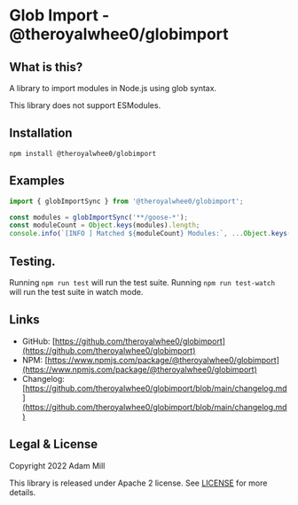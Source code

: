 # Glob Import - @theroyalwhee0/globimport

## What is this?
A library to import modules in Node.js using glob syntax.

This library does not support ESModules.


## Installation
`npm install @theroyalwhee0/globimport`  


## Examples
```ts
import { globImportSync } from '@theroyalwhee0/globimport';

const modules = globImportSync('**/goose-*');
const moduleCount = Object.keys(modules).length;
console.info(`[INFO ] Matched ${moduleCount} Modules:`, ...Object.keys(modules));
```


## Testing.
Running ```npm run test``` will run the test suite. Running ```npm run test-watch``` will run the test suite in watch mode.


## Links
- GitHub: [https://github.com/theroyalwhee0/globimport](https://github.com/theroyalwhee0/globimport)
- NPM: [https://www.npmjs.com/package/@theroyalwhee0/globimport](https://www.npmjs.com/package/@theroyalwhee0/globimport)
- Changelog: [https://github.com/theroyalwhee0/globimport/blob/main/changelog.md](https://github.com/theroyalwhee0/globimport/blob/main/changelog.md)


## Legal & License
Copyright 2022 Adam Mill

This library is released under Apache 2 license. See [LICENSE](https://github.com/theroyalwhee0/globimport/blob/main/LICENSE) for more details.
